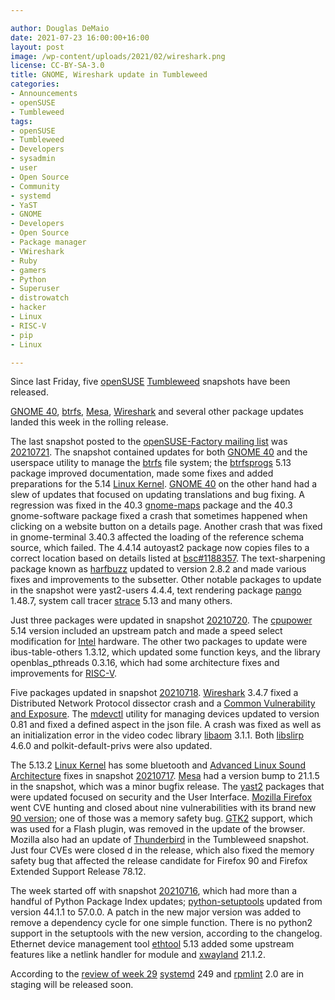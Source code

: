 ```yaml
---

author: Douglas DeMaio
date: 2021-07-23 16:00:00+16:00
layout: post
image: /wp-content/uploads/2021/02/wireshark.png
license: CC-BY-SA-3.0
title: GNOME, Wireshark update in Tumbleweed
categories:
- Announcements
- openSUSE
- Tumbleweed
tags:
- openSUSE
- Tumbleweed
- Developers
- sysadmin
- user
- Open Source
- Community
- systemd
- YaST
- GNOME
- Developers
- Open Source
- Package manager
- VWireshark
- Ruby
- gamers
- Python
- Superuser
- distrowatch
- hacker
- Linux
- RISC-V
- pip
- Linux

---
```


Since last Friday, five [openSUSE](https://get.opensuse.org/) [Tumbleweed](https://get.opensuse.org/tumbleweed/) snapshots have been released. 

[GNOME 40](https://forty.gnome.org/), [btrfs](https://btrfs.wiki.kernel.org/index.php/Main_Page), [Mesa](https://www.mesa3d.org/), [Wireshark](https://www.wireshark.org) and several other package updates landed this week in the rolling release. 

The last snapshot posted to the [openSUSE-Factory mailing list](https://lists.opensuse.org/) was [20210721](https://lists.opensuse.org/archives/list/factory@lists.opensuse.org/thread/RLAJDGDG2WGJLIQIZT5YNV4QKVBDS5S6/). The snapshot contained updates for both [GNOME 40](https://forty.gnome.org/) and the userspace utility to manage the [btrfs](https://btrfs.wiki.kernel.org/index.php/Main_Page) file system; the [btrfsprogs](https://github.com/kdave/btrfs-progs) 5.13 package improved documentation, made some fixes and added preparations for the 5.14 [Linux Kernel](https://www.kernel.org/). [GNOME 40](https://forty.gnome.org/) on the other hand had a slew of updates that focused on updating translations and bug fixing. A regression was fixed in the 40.3 [gnome-maps](https://wiki.gnome.org/Apps/Maps) package and the 40.3 gnome-software package fixed a crash that sometimes happened when clicking on a website button on a details page. Another crash that was fixed in gnome-terminal 3.40.3 affected the loading of the reference schema source, which failed. The 4.4.14 autoyast2 package now copies files to a correct location based on details listed at [bsc#1188357](https://bugzilla.suse.com/show_bug.cgi?id=1188357). The text-sharpening package known as [harfbuzz](https://github.com/harfbuzz/harfbuzz) updated to version 2.8.2 and made various fixes and improvements to the subsetter. Other notable packages to update in the snapshot were yast2-users 4.4.4, text rendering package [pango](https://pango.gnome.org/) 1.48.7, system call tracer [strace](https://strace.io/) 5.13 and many others.

Just three packages were updated in snapshot [20210720](https://lists.opensuse.org/archives/list/factory@lists.opensuse.org/thread/4KWRJF25XFOIWSVSNTR4YGF5R3BIMUIX/). The [cpupower](https://software.opensuse.org/package/cpupower) 5.14 version included an upstream patch and made a speed select modification for [Intel](https://www.intel.com/) hardware. The other two packages to update were ibus-table-others 1.3.12, which updated some function keys, and the library openblas_pthreads 0.3.16, which had some architecture fixes and improvements for [RISC-V](https://riscv.org/). 

Five packages updated in snapshot [20210718](https://lists.opensuse.org/archives/list/factory@lists.opensuse.org/thread/6TMUHK3DXJO4M66Y4SD2TBG3TSPI72OK/). [Wireshark](https://www.wireshark.org) 3.4.7 fixed a Distributed Network Protocol dissector crash and a [Common Vulnerability and Exposure](https://en.wikipedia.org/wiki/Common_Vulnerabilities_and_Exposures). The [mdevctl](https://github.com/mdevctl/mdevctl) utility for managing devices updated to version 0.81 and fixed a defined aspect in the json file. A crash was fixed as well as an initialization error in the video codec library [libaom](https://guix.gnu.org/packages/libaom-3.1.1/) 3.1.1. Both [libslirp](https://gitlab.freedesktop.org/slirp/libslirp) 4.6.0 and polkit-default-privs were also updated.

The 5.13.2 [Linux Kernel](https://www.kernel.org/) has some bluetooth and [Advanced Linux Sound Architecture](https://en.wikipedia.org/wiki/Advanced_Linux_Sound_Architecture) fixes in snapshot [20210717](https://lists.opensuse.org/archives/list/factory@lists.opensuse.org/thread/N2RYH7OGGOZE2MZSMGKDBCLLQR3X4UWL/). [Mesa](https://www.mesa3d.org/) had a version bump to 21.1.5 in the snapshot, which was a minor bugfix release. The [yast2](https://yast.opensuse.org/) packages that were updated focused on security and the User Interface. [Mozilla Firefox](https://www.mozilla.org) went CVE hunting and closed about nine vulnerabilities with its brand new [90 version](https://www.mozilla.org/en-US/firefox/90.0/releasenotes/); one of those was a memory safety bug. [GTK2](https://www.gtk.org/) support, which was used for a Flash plugin, was removed in the update of the browser. Mozilla also had an update of [Thunderbird](https://www.thunderbird.net) in the Tumbleweed snapshot. Just four CVEs were closed d in the release, which also fixed the memory safety bug that affected the release candidate for Firefox 90 and Firefox Extended Support Release 78.12.

The week started off with snapshot [20210716](https://lists.opensuse.org/archives/list/factory@lists.opensuse.org/thread/ZTS7MWV7E6EZ4V7AV26TYVF5G7BCOQGM/), which had more than a handful of Python Package Index updates; [python-setuptools](https://pypi.org/project/setuptools/) updated from version 44.1.1 to 57.0.0. A patch in the new major version was added to remove a dependency cycle for one simple function. There is no python2 support in the setuptools with the new version, according to the changelog. Ethernet device management tool [ethtool](https://git.kernel.org/pub/scm/network/ethtool/ethtool.git) 5.13 added some upstream features like a netlink handler for module and [xwayland](https://wayland.freedesktop.org/xserver.html) 21.1.2.

According to the [review of week 29](https://lists.opensuse.org/archives/list/factory@lists.opensuse.org/thread/JNUOS7H5WAOR4TJMC7MAQK3XB42KC5JZ/) [systemd](https://freedesktop.org/wiki/Software/systemd/) 249 and [rpmlint](https://github.com/rpm-software-management/rpmlint) 2.0 are in staging will be released soon.
